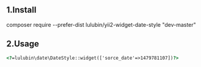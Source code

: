 ## 1.Install
composer require --prefer-dist lulubin/yii2-widget-date-style "dev-master"

## 2.Usage
```html
<?=lulubin\date\DateStyle::widget(['sorce_date'=>1479781107])?>
```

